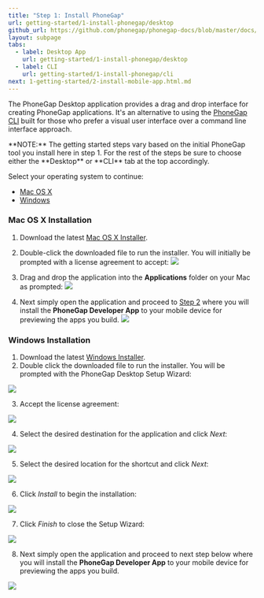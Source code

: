 ```yaml
---
title: "Step 1: Install PhoneGap"
url: getting-started/1-install-phonegap/desktop
github_url: https://github.com/phonegap/phonegap-docs/blob/master/docs/1-getting-started/1-install-phonegap/1-desktop.html.md
layout: subpage
tabs:
  - label: Desktop App
    url: getting-started/1-install-phonegap/desktop
  - label: CLI
    url: getting-started/1-install-phonegap/cli
next: 1-getting-started/2-install-mobile-app.html.md
---
```


The PhoneGap Desktop application provides a drag and drop interface for creating PhoneGap applications. It's an alternative to using the
[PhoneGap CLI](/getting-started/1-install-phonegap/cli) built for those who prefer a visual user interface
over a command line interface approach.  

<div class="alert--info">**NOTE:** The getting started steps vary based on the initial PhoneGap tool you install here in step 1. For the rest of the steps be sure to choose either the **Desktop** or **CLI** tab at the top accordingly.</div>

Select your operating system to continue:
- <a href="#mac">Mac OS X</a>
- <a href="#win">Windows</a>

<a name="mac"></a>
### Mac OS X Installation

1. Download the latest [Mac OS X Installer](https://github.com/phonegap/phonegap-app-desktop/releases/download/0.2.0/PhoneGapDesktop.dmg).

2. Double-click the downloaded file to run the installer. You will initially be prompted with a license agreement to accept:
![](/images/license-agreement.png)

4. Drag and drop the application into the **Applications** folder on your Mac as prompted:
![](/images/drag-to-apps-folder.png)

5. Next simply open the application and proceed to [Step 2](/getting-started/2-install-mobile-app) where you will
install the __PhoneGap Developer App__ to your mobile device for previewing the apps you build.
![](/images/desktop-app-open.png)


<a name="win"></a>
### Windows Installation

1. Download the latest [Windows Installer](https://github.com/phonegap/phonegap-app-desktop/releases/download/0.2.0/PhoneGapSetup-win32.exe).
2. Double click the downloaded file to run the installer. You will be prompted with the PhoneGap Desktop Setup Wizard:  

  ![](/images/win-desktop1.png)

3. Accept the license agreement:

  ![](/images/win-desktop2.png)

4. Select the desired destination for the application and click *Next*:

  ![](/images/win-desktop3.png)

5. Select the desired location for the shortcut and click *Next*:

  ![](/images/win-desktop4.png)

6. Click *Install* to begin the installation:

  ![](/images/win-desktop5.png)

7. Click *Finish* to close the Setup Wizard:

  ![](/images/win-desktop6.png)

8. Next simply open the application and proceed to next step below where you will install the __PhoneGap Developer App__
to your mobile device for previewing the apps you build.

  ![](/images/win-desktop-app.png)
